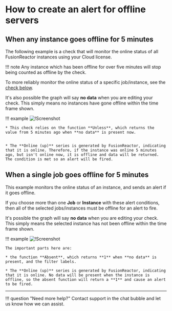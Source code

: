 # How to create an alert for offline servers

## When any instance goes offline for 5 minutes 

The following example is a check that will monitor the online status of all FusionReactor instances using your Cloud license.

!!! note
    Any instance which has been offline for over five minutes will stop being counted as offline by the check.

To more reliably monitor the online status of a specific job/instance, see the [check below](/Troubleshooting/Cloud-offline/#when-a-single-job-goes-offline-for-5-minutes).

It's also possible the graph will say **no data** when you are editing your check. This simply means no instances have gone offline within the time frame shown.

!!! example
    ![!Screenshot](../Cloud/new-img/alerting/alert-examples/any-instance-offline.png)

    * This check relies on the function **Unless**, which returns the value from 5 minutes ago when **no data** is present now.


    * The **Online (up)** series is generated by FusionReactor, indicating that it is online. Therefore, if the instance was online 5 minutes ago, but isn't online now, it is offline and data will be returned. The condition is met so an alert will be fired.


## When a single job goes offline for 5 minutes

This example monitors the online status of an instance, and sends an alert if it goes offline. 

If you choose more than one **Job** or **Instance** with these alert conditions, then all of the selected jobs/instances must be offline for an alert to fire. 

It's possible the graph will say **no data** when you are editing your check. This simply means the selected instance has not been offline within the time frame shown.

!!! example
    ![!Screenshot](../Cloud/new-img/alerting/alert-examples/single-job-offline.png)

    The important parts here are:

    * the function **Absent**, which returns **1** when **no data** is present, and the filter labels.

    * The **Online (up)** series is generated by FusionReactor, indicating that it is online. No data will be present when the instance is offline, so the absent function will return a **1** and cause an alert to be fired.


___

!!! question "Need more help?"
    Contact support in the chat bubble and let us know how we can assist.
